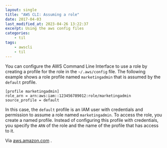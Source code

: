 ```yaml
---
layout: single
title: "AWS CLI: Assuming a role"
date: 2017-04-03
last_modified_at: 2023-04-26 13:22:37
excerpt: Using the aws config files
categories:
    - til
tags:
    - awscli
    - til
---
```


You can configure the AWS Command Line Interface to use a role by creating a profile for
the role in the `~/.aws/config` file. The following example shows a role profile named
`marketingadmin` that is assumed by the `default` profile.

```awscli
[profile marketingadmin]
role_arn = arn:aws:iam::123456789012:role/marketingadmin
source_profile = default
```

In this case, the `default` profile is an IAM user with credentials and permission to
assume a role named `marketingadmin`. To access the role, you create a named profile.
Instead of configuring this profile with credentials, you specify the `ARN` of the role
and the name of the profile that has access to it.

Via [aws.amazon.com](https://docs.aws.amazon.com/cli/latest/userguide/cli-roles.html)
.
